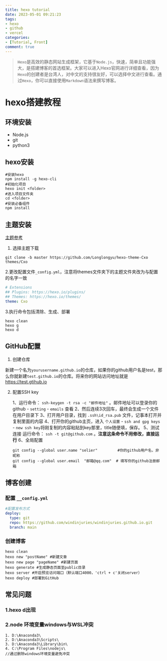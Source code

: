 ```yaml
---
title: hexo tutorial
date: 2023-05-01 09:21:23
tags:
- hexo
- github
- vercel
categories: 
- [Tutorial, Front]
comment: true
---
```


> `Hexo`是高效的静态网站生成框架，它基于`Node.js`，快速，简单且功能强大，是搭建博客的首选框架。大家可以进入Hexo官网进行详细查看，因为`Hexo`的创建者是台湾人，对中文的支持很友好，可以选择中文进行查看。通过`Hexo`，你可以直接使用`Markdown`语法来撰写博客。

# hexo搭建教程

## 环境安装

- Node.js
- git
- python3

## hexo安装

```shell
#安装hexo
npm install -g hexo-cli 
#初始化项目
hexo init <folder>     
#进入项目文件夹
cd <folder> 
#安装必备组件
npm install
```

## 主题安装

[主题参考](https://hexo.io/themes/)

1. 选择主题下载

```shell
git clone -b master https://github.com/Longlongyu/hexo-theme-Cxo themes/Cxo
```

2.更改配置文件`_config.yml`，注意将themes文件夹下的主题文件夹改为与配置的名字一致

```yaml
# Extensions
## Plugins: https://hexo.io/plugins/
## Themes: https://hexo.io/themes/
theme: Cxo
```

3.执行命令包括清除、生成、部署

```shell
hexo clean 
hexo g 
hexo d
```

## GitHub配置

1. 创建仓库

新建一个名为`yourusername.github.io`的仓库，如果你的github用户名是test，那么你就新建`test.github.io`的仓库。将来你的网站访问地址就是 https://test.gtihub.io

2. 配置SSH key
   
   1、运行命令： `ssh-keygen -t rsa -c "邮件地址"` 。邮件地址可以登录你的github - `setting` - `emails` 查看
   2、然后连续3次回车，最终会生成一个文件在用户目录下
   3、打开用户目录，找到 `.ssh\id_rsa.pub` 文件，记事本打开并复制里面的内容
   4、打开你的github主页，进入 `个人设置` - `ssh and gpg keys` - `new ssh key`将刚复制的内容粘贴到key那里，title随便填，保存。
   5、测试连接 运行命令： `ssh -t git@github.com` 。**注意这条命令不用修改，直接运行**
   6、全局配置
   
   ```shell
   git config --global user.name "selier"         #你的github用户名，非昵称
   git config --global user.email  "邮箱@qq.com"  # 填写你的github注册邮箱
   ```

## 博客创建

### 配置 `__config.yml`

```yaml
#配置发布方式
deploy:
  type: git
  repo: https://github.com/windinjuries/windinjuries.github.io.git
  branch: main
```

### 创建博客

```shell
hexo clean 
hexo new "postName" #新建文章
hexo new page "pageName" #新建页面
hexo generate #生成静态页面至public目录
hexo server #开启预览访问端口（默认端口4000，'ctrl + c'关闭server）
hexo deploy #部署到GitHub
```

## 常见问题

### 1.hexo d出现

### 2.node 环境变量windows与WSL冲突

```shell
1. D:\Anaconda3\
2. D:\Anaconda3\Scripts\
3. D:\Anaconda3\Library\bin\
4. C:\Program Files\nodejs\
//通过删除windows环境变量避免冲突
```

